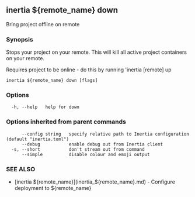 ## inertia ${remote_name} down

Bring project offline on remote

### Synopsis

Stops your project on your remote. This will kill all active project containers on your remote.
	
Requires project to be online - do this by running 'inertia [remote] up

```
inertia ${remote_name} down [flags]
```

### Options

```
  -h, --help   help for down
```

### Options inherited from parent commands

```
      --config string   specify relative path to Inertia configuration (default "inertia.toml")
      --debug           enable debug out from Inertia client
  -s, --short           don't stream out from command
      --simple          disable colour and emoji output
```

### SEE ALSO

* [inertia ${remote_name}](inertia_${remote_name}.md)	 - Configure deployment to ${remote_name}

